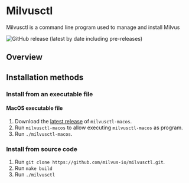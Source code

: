 # Milvusctl

Milvusctl is a command line program used to manage and install Milvus

![GitHub release (latest by date including pre-releases)](https://img.shields.io/github/v/release/milvus-io/milvusctl?include_prereleases) 

## Overview

## Installation methods

### Install from an executable file

#### MacOS executable file

1. Download the [latest release](https://github.com/milvus-io/milvusctl/releases/latest) of `milvusctl-macos`.
2. Run `milvusctl-macos` to allow executing `milvusctl-macos` as program.
3. Run `./milvusctl-macos`.

### Install from source code

1. Run `git clone https://github.com/milvus-io/milvusctl.git`.
2. Run `make build`
3. Run `./milvusctl`
